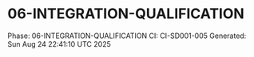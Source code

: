 # 06-INTEGRATION-QUALIFICATION
Phase: 06-INTEGRATION-QUALIFICATION
CI: CI-SD001-005
Generated: Sun Aug 24 22:41:10 UTC 2025
